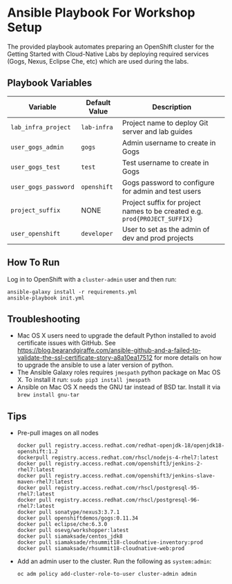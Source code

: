 Ansible Playbook For Workshop Setup
=========

The provided playbook automates preparing an OpenShift cluster for the Getting Started 
with Cloud-Native Labs by deploying required services (Gogs, Nexus, Eclipse Che, etc) which 
are used during the labs.

Playbook Variables
------------

| Variable              | Default Value | Description   |
|-----------------------|---------------|---------------|
|`lab_infra_project`    | `lab-infra`   | Project name to deploy Git server and lab guides  |
|`user_gogs_admin`      | `gogs`        | Admin username to create in Gogs |
|`user_gogs_test`       | `test`        | Test username to create in Gogs |
|`user_gogs_password`   | `openshift`   | Gogs password to configure for admin and test users |
|`project_suffix`       | NONE          | Project suffix for project names to be created e.g. `prod{PROJECT_SUFFIX}` |
|`user_openshift`       | `developer`   | User to set as the admin of dev and prod projects |


How To Run
------------

Log in to OpenShift with a `cluster-admin` user and then run:

```
ansible-galaxy install -r requirements.yml
ansible-playbook init.yml 
```

Troubleshooting 
---------------
* Mac OS X users need to upgrade the default Python installed to avoid certificate issues with GitHub. See https://blog.bearandgiraffe.com/ansible-github-and-a-failed-to-validate-the-ssl-certificate-story-a8a10ea17512 for more details on how to upgrade the ansible to use a later version of python.
* The Ansible Galaxy roles requires `jmespath` python package on Mac OS X. To install it run: `sudo pip3 install jmespath`
* Ansible on Mac OS X needs the GNU tar instead of BSD tar. Install it via `brew install gnu-tar`


Tips
----------------
* Pre-pull images on all nodes

  ```
  docker pull registry.access.redhat.com/redhat-openjdk-18/openjdk18-openshift:1.2
  dockerpull registry.access.redhat.com/rhscl/nodejs-4-rhel7:latest
  docker pull registry.access.redhat.com/openshift3/jenkins-2-rhel7:latest
  docker pull registry.access.redhat.com/openshift3/jenkins-slave-maven-rhel7:latest
  docker pull registry.access.redhat.com/rhscl/postgresql-95-rhel7:latest
  docker pull registry.access.redhat.com/rhscl/postgresql-96-rhel7:latest
  docker pull sonatype/nexus3:3.7.1
  docker pull openshiftdemos/gogs:0.11.34
  docker pull eclipse/che:6.3.0
  docker pull osevg/workshopper:latest
  docker pull siamaksade/centos_jdk8
  docker pull siamaksade/rhsummit18-cloudnative-inventory:prod
  docker pull siamaksade/rhsummit18-cloudnative-web:prod
  ```

* Add an admin user to the cluster. Run the following as `system:admin`:

  ```
  oc adm policy add-cluster-role-to-user cluster-admin admin
  ```
